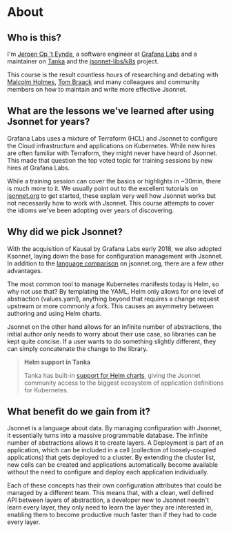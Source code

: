 # About

## Who is this?

I'm [Jeroen Op 't Eynde](http://simplistic.be), a software engineer at [Grafana
Labs](https://grafana.com) and a maintainer on [Tanka](https://tanka.dev) and the
[jsonnet-libs/k8s](https://github.com/jsonnet-libs/k8s) project.

This course is the result countless hours of researching and debating with [Malcolm
Holmes](https://github.com/malcolmholmes), [Tom Braack](https://shorez.de/) and many
colleagues and community members on how to maintain and write more effective Jsonnet.

## What are the lessons we've learned after using Jsonnet for years?

Grafana Labs uses a mixture of Terraform (HCL) and Jsonnet to configure the Cloud
infrastructure and applications on Kubernetes. While new hires are often familiar with
Terraform, they might never have heard of Jsonnet. This made that question the top voted
topic for training sessions by new hires at Grafana Labs.

While a training session can cover the basics or highlights in ~30min, there is much more
to it. We usually point out to the excellent tutorials on
[jsonnet.org](https://jsonnet.org/learning/tutorial.html) to get started, these explain
very well how Jsonnet works but not necessarily how to work with Jsonnet. This course
attempts to cover the idioms we've been adopting over years of discovering.

## Why did we pick Jsonnet?

With the acquisition of Kausal by Grafana Labs early 2018, we also adopted Ksonnet,
laying down the base for configuration management with Jsonnet. In addition to the
[language comparison](https://jsonnet.org/articles/comparisons.html) on jsonnet.org,
there are a few other advantages.

The most common tool to manage Kubernetes manifests today is Helm, so why not use that? By
templating the YAML, Helm only allows for one level of abstraction (values.yaml), anything
beyond that requires a change request upstream or more commonly a fork. This causes an
asymmetry between authoring and using Helm charts.

Jsonnet on the other hand allows for an infinite number of abstractions, the initial
author only needs to worry about their use case, so libraries can be kept quite concise.
If a user wants to do something slightly different, they can simply concatenate the
change to the library.

> **Helm support in Tanka**
>
> Tanka has built-in [support for Helm charts](https://tanka.dev/helm#helm-support),
> giving the Jsonnet community access to the biggest ecosystem of application definitions
> for Kubernetes.

## What benefit do we gain from it?

Jsonnet is a language about data. By managing configuration with Jsonnet, it essentially
turns into a massive programmable database. The infinite number of abstractions allows it
to create layers. A Deployment is part of an application, which can be included in a cell
(collection of loosely-coupled applications) that gets deployed to a cluster. By extending
the cluster list, new cells can be created and applications automatically become available
without the need to configure and deploy each application individually.

Each of these concepts has their own configuration attributes that could be managed by
a different team. This means that, with a clean, well defined API between layers of
abstraction, a developer new to Jsonnet needn't learn every layer, they only need to
learn the layer they are interested in, enabling them to become productive much faster
than if they had to code every layer.

